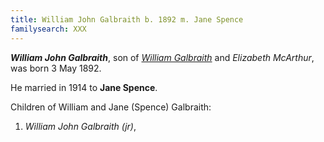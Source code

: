 ```yaml
---
title: William John Galbraith b. 1892 m. Jane Spence
familysearch: XXX
---
```

***William John Galbraith***, son of *[William Galbraith](galbraith-william-1853-mcarthur.md)* and *Elizabeth McArthur*,
was born 3 May 1892.

He married in 1914 to **Jane Spence**.

Children of William and Jane (Spence) Galbraith:

1. *William John Galbraith (jr)*, 


